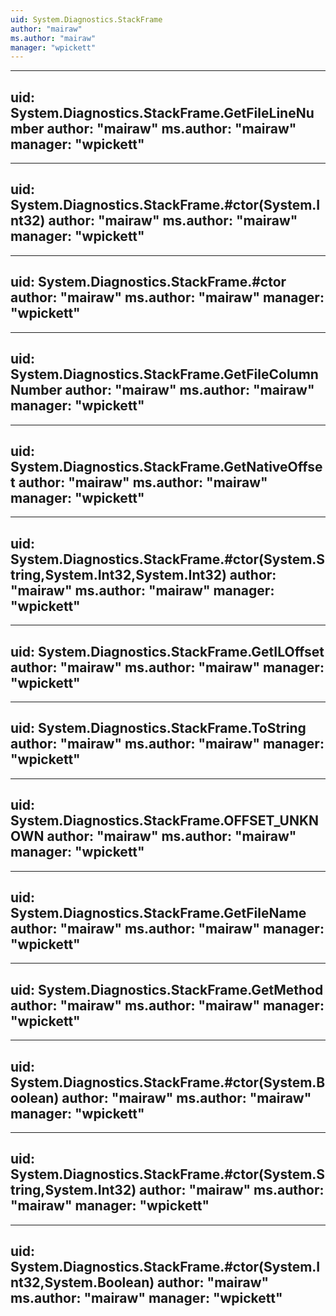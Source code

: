 ```yaml
---
uid: System.Diagnostics.StackFrame
author: "mairaw"
ms.author: "mairaw"
manager: "wpickett"
---
```


---
uid: System.Diagnostics.StackFrame.GetFileLineNumber
author: "mairaw"
ms.author: "mairaw"
manager: "wpickett"
---

---
uid: System.Diagnostics.StackFrame.#ctor(System.Int32)
author: "mairaw"
ms.author: "mairaw"
manager: "wpickett"
---

---
uid: System.Diagnostics.StackFrame.#ctor
author: "mairaw"
ms.author: "mairaw"
manager: "wpickett"
---

---
uid: System.Diagnostics.StackFrame.GetFileColumnNumber
author: "mairaw"
ms.author: "mairaw"
manager: "wpickett"
---

---
uid: System.Diagnostics.StackFrame.GetNativeOffset
author: "mairaw"
ms.author: "mairaw"
manager: "wpickett"
---

---
uid: System.Diagnostics.StackFrame.#ctor(System.String,System.Int32,System.Int32)
author: "mairaw"
ms.author: "mairaw"
manager: "wpickett"
---

---
uid: System.Diagnostics.StackFrame.GetILOffset
author: "mairaw"
ms.author: "mairaw"
manager: "wpickett"
---

---
uid: System.Diagnostics.StackFrame.ToString
author: "mairaw"
ms.author: "mairaw"
manager: "wpickett"
---

---
uid: System.Diagnostics.StackFrame.OFFSET_UNKNOWN
author: "mairaw"
ms.author: "mairaw"
manager: "wpickett"
---

---
uid: System.Diagnostics.StackFrame.GetFileName
author: "mairaw"
ms.author: "mairaw"
manager: "wpickett"
---

---
uid: System.Diagnostics.StackFrame.GetMethod
author: "mairaw"
ms.author: "mairaw"
manager: "wpickett"
---

---
uid: System.Diagnostics.StackFrame.#ctor(System.Boolean)
author: "mairaw"
ms.author: "mairaw"
manager: "wpickett"
---

---
uid: System.Diagnostics.StackFrame.#ctor(System.String,System.Int32)
author: "mairaw"
ms.author: "mairaw"
manager: "wpickett"
---

---
uid: System.Diagnostics.StackFrame.#ctor(System.Int32,System.Boolean)
author: "mairaw"
ms.author: "mairaw"
manager: "wpickett"
---
